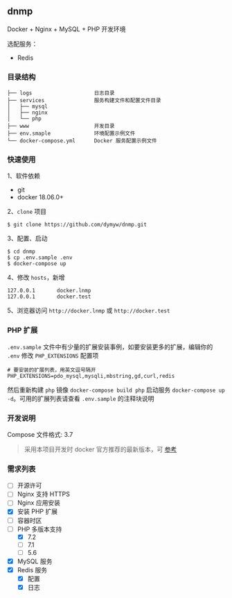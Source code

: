 ## dnmp

Docker + Nginx + MySQL + PHP 开发环境

选配服务：

- Redis

### 目录结构

    ├── logs                    日志目录
    ├── services                服务构建文件和配置文件目录
    │   ├── mysql
    │   ├── nginx
    │   └── php
    ├── www                     开发目录
    ├── env.smaple              环境配置示例文件
    └── docker-compose.yml      Docker 服务配置示例文件

### 快速使用

1、软件依赖

- git
- docker 18.06.0+

2、`clone` 项目

    $ git clone https://github.com/dymyw/dnmp.git

3、配置、启动

    $ cd dnmp
    $ cp .env.sample .env
    $ docker-compose up

4、修改 `hosts`，新增

    127.0.0.1       docker.lnmp
    127.0.0.1       docker.test

5、浏览器访问 `http://docker.lnmp` 或 `http://docker.test`

### PHP 扩展

`.env.sample` 文件中有少量的扩展安装事例，如要安装更多的扩展，编辑你的 `.env` 修改 `PHP_EXTENSIONS` 配置项

    # 要安装的扩展列表，用英文逗号隔开
    PHP_EXTENSIONS=pdo_mysql,mysqli,mbstring,gd,curl,redis

然后重新构建 `php` 镜像 `docker-compose build php` 启动服务 `docker-compose up -d`。可用的扩展列表请查看 `.env.sample` 的注释块说明

### 开发说明

Compose 文件格式: 3.7

> 采用本项目开发时 docker 官方推荐的最新版本，可 [参考](https://docs.docker.com/compose/compose-file/compose-versioning/)

### 需求列表

- [ ] 开源许可
- [ ] Nginx 支持 HTTPS
- [ ] Nginx 应用安装
- [x] 安装 PHP 扩展
- [ ] 容器时区
- [ ] PHP 多版本支持
    - [x] 7.2
    - [ ] 7.1
    - [ ] 5.6
- [x] MySQL 服务
- [x] Redis 服务
    - [x] 配置
    - [x] 日志
